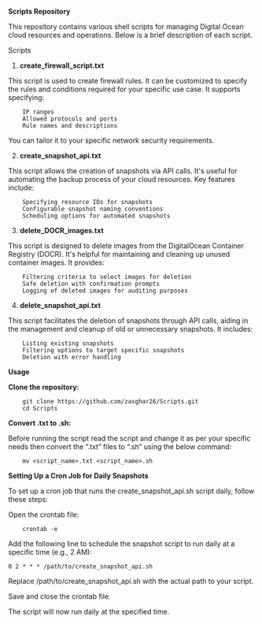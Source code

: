 
**Scripts Repository**

This repository contains various shell scripts for managing Digital Ocean cloud resources and operations. Below is a brief description of each script.

Scripts

1. **create_firewall_script.txt**

This script is used to create firewall rules. It can be customized to specify the rules and conditions required for your specific use case. It supports specifying:

        IP ranges
        Allowed protocols and ports
        Rule names and descriptions

You can tailor it to your specific network security requirements.

2. **create_snapshot_api.txt**

This script allows the creation of snapshots via API calls. It's useful for automating the backup process of your cloud resources. Key features include:

        Specifying resource IDs for snapshots
        Configurable snapshot naming conventions
        Scheduling options for automated snapshots

3. **delete_DOCR_images.txt**

This script is designed to delete images from the DigitalOcean Container Registry (DOCR). It's helpful for maintaining and cleaning up unused container images. It provides:

        Filtering criteria to select images for deletion
        Safe deletion with confirmation prompts
        Logging of deleted images for auditing purposes


4. **delete_snapshot_api.txt**

This script facilitates the deletion of snapshots through API calls, aiding in the management and cleanup of old or unnecessary snapshots. It includes:

        Listing existing snapshots
        Filtering options to target specific snapshots
        Deletion with error handling

**Usage**

**Clone the repository:**

        git clone https://github.com/zasghar26/Scripts.git
        cd Scripts

**Convert .txt to .sh:**

Before running the script read the script and change it as per your specific needs then convert the “.txt” files to “.sh” using the below command:

        mv <script_name>.txt <script_name>.sh

**Setting Up a Cron Job for Daily Snapshots**

To set up a cron job that runs the create_snapshot_api.sh script daily, follow these steps:

Open the crontab file:

        crontab -e

Add the following line to schedule the snapshot script to run daily at a specific time (e.g., 2 AM):

    0 2 * * * /path/to/create_snapshot_api.sh

Replace /path/to/create_snapshot_api.sh with the actual path to your script.

Save and close the crontab file.

The script will now run daily at the specified time.
